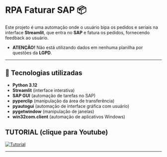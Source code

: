 # RPA Faturar SAP 📦

Este projeto é uma automação onde o usuário bipa os pedidos e seriais na interface **Streamlit**, que entra no **SAP** e fatura os pedidos, fornecendo feedback ao usuário.

- **ATENÇÃO!** Não está utilizando dados em nenhuma planilha por questões da **LGPD**.
---

## 🚀 Tecnologias utilizadas

- **Python 3.12**
- **Streamlit** (interface interativa)
- **SAP GUI** (automação de tarefas no SAP)
- **pyperclip** (manipulação da área de transferência)
- **pyautogui** (automação de interface gráfica com usuário)
- **pygetwindow** (manipulação de janelas)
- **win32com.client** (automação de aplicativos Windows)

## TUTORIAL (clique para Youtube)

[![Tutorial](https://img.youtube.com/vi/SaHDeE_LPE0/maxresdefault.jpg)](https://www.youtube.com/watch?v=SaHDeE_LPE0)

---

